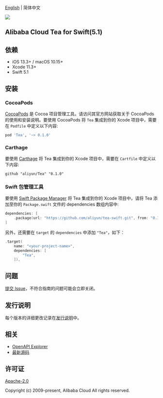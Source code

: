 [English](./README.md) | 简体中文

![](https://aliyunsdk-pages.alicdn.com/icons/AlibabaCloud.svg)

## Alibaba Cloud Tea for Swift(5.1)

## 依赖

- iOS 13.3+ / macOS 10.15+
- Xcode 11.3+
- Swift 5.1

## 安装

### CocoaPods

[CocoaPods](https://cocoapods.org) 是 Cocoa 项目管理工具。请访问其官方网站获取关于 CocoaPods 的使用和安装说明。要使用 CocoaPods 将 `Tea` 集成到你的 Xcode 项目中，需要在 `Podfile` 中定义以下内容:

```ruby
pod 'Tea', '~> 0.1.0'
```

### Carthage

要使用 [Carthage](https://github.com/Carthage/Carthage) 将 Tea 集成到你的 Xcode 项目中，需要在 `Cartfile` 中定义以下内容:

```ogdl
github "aliyun/Tea" "0.1.0"
```

### Swift 包管理工具

要使用 [Swift Package Manager](https://swift.org/package-manager/) 将 Tea 集成到你的 Xcode 项目中，请将 Tea 添加至你的 `Package.swift` 文件的 dependencies 数组内容中:

```swift
dependencies: [
    .package(url: "https://github.com/aliyun/tea-swift.git", from: "0.1.0")
]
```

另外，还需要在 `target` 的 `dependencies` 中添加 `"Tea"`，如下：

```swift
.target(
    name: "<your-project-name>",
    dependencies: [
        "Tea",
    ]),
```

## 问题
[提交 Issue](https://github.com/aliyun/tea-swift/issues/new)，不符合指南的问题可能会立即关闭。

## 发行说明
每个版本的详细更改记录在[发行说明](./ChangeLog.md)中。

## 相关
* [OpenAPI Explorer](https://api.aliyun.com/)
* [最新源码](https://github.com/aliyun/tea-swift)

## 许可证
[Apache-2.0](http://www.apache.org/licenses/LICENSE-2.0)

Copyright (c) 2009-present, Alibaba Cloud All rights reserved.
